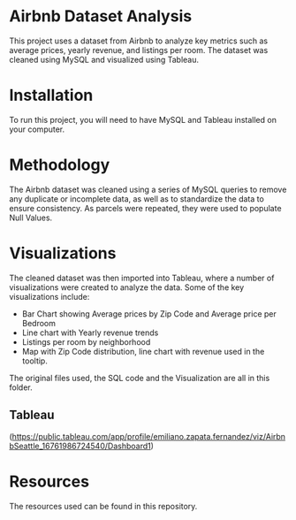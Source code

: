 
# **Airbnb Dataset Analysis**

This project uses a dataset from Airbnb to analyze key metrics such as average prices, yearly revenue, and listings per room. The dataset was cleaned using MySQL and visualized using Tableau.

# **Installation**
To run this project, you will need to have MySQL and Tableau installed on your computer.

# **Methodology**
The Airbnb dataset was cleaned using a series of MySQL queries to remove any duplicate or incomplete data, as well as to standardize the data to ensure consistency. As parcels were repeated, they were used to populate Null Values.

# **Visualizations**
The cleaned dataset was then imported into Tableau, where a number of visualizations were created to analyze the data. Some of the key visualizations include:

- Bar Chart showing Average prices by Zip Code and Average price per Bedroom
- Line chart with Yearly revenue trends
- Listings per room by neighborhood
- Map with Zip Code distribution, line chart with revenue used in the tooltip.

The original files used, the SQL code and the Visualization are all in this folder.

## Tableau

(https://public.tableau.com/app/profile/emiliano.zapata.fernandez/viz/AirbnbSeattle_16761986724540/Dashboard1)

# Resources

The resources used can be found in this repository.
